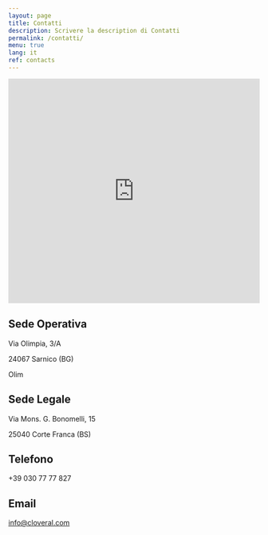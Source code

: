 ```yaml
---
layout: page
title: Contatti
description: Scrivere la description di Contatti
permalink: /contatti/
menu: true
lang: it
ref: contacts
---
```


<div class="mappa">
	<iframe src="https://www.google.com/maps/embed?pb=!1m18!1m12!1m3!1d2790.1861332868134!2d9.983227315949001!3d45.62699697910327!2m3!1f0!2f0!3f0!3m2!1i1024!2i768!4f13.1!3m3!1m2!1s0x47816605da0658dd%3A0x9014ab7d9ce46d87!2sVia%20Olimpia%2C%203%2FA%2C%2024067%20Sarnico%20BG!5e0!3m2!1sit!2sit!4v1484665789436" width="100%" height="450" frameborder="0" style="border:0" allowfullscreen></iframe>
</div>

<div class="sedi">
	<div class="wrap section">
		<div class="grid">
			<div class="half">
				<h2 class="titolo-sede-operativa">Sede Operativa</h2>
				<p>Via Olimpia, 3/A</p>
				<p>24067 Sarnico (BG)</p>Olim
			</div>
			<div class="half">
				<h2 class="titolo-sede-legale">Sede Legale</h2>
				<p>Via Mons. G. Bonomelli, 15</p>
				<p>25040 Corte Franca (BS)</p>
			</div>
		</div>
	</div>
</div>

<div class="sedi">
	<div class="wrap section">
		<div class="grid">
			<div class="half">
				<h2 class="titolo-sede-operativa">Telefono</h2>
				<p>+39 030 77 77 827</p>
			</div>
			<div class="half">
				<h2 class="titolo-sede-legale">Email</h2>
				<p><a href="mailto:info@cloveral.com">info@cloveral.com</a></p>
			</div>
		</div>
	</div>
</div>